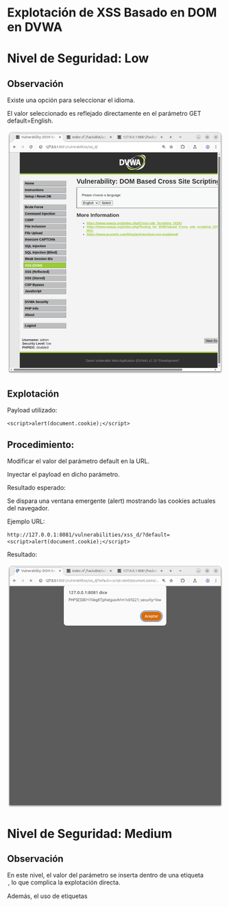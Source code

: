 # Explotación de XSS Basado en DOM en DVWA

# Nivel de Seguridad: Low

## Observación

Existe una opción para seleccionar el idioma.

El valor seleccionado es reflejado directamente en el parámetro GET default=English.

![PrimeraPagina](./Imagenes/DOMPrimeraImpresionlow.png)

## Explotación

Payload utilizado:
```
<script>alert(document.cookie);</script>
```
## Procedimiento:

Modificar el valor del parámetro default en la URL.

Inyectar el payload en dicho parámetro.

Resultado esperado:

Se dispara una ventana emergente (alert) mostrando las cookies actuales del navegador.

Ejemplo URL:
```
http://127.0.0.1:8081/vulnerabilities/xss_d/?default=<script>alert(document.cookie);</script>
```

Resultado:

![Comprobacion](./Imagenes/DOMEjecucionyresultadolow.png)

# Nivel de Seguridad: Medium

## Observación

En este nivel, el valor del parámetro se inserta dentro de una etiqueta <option>, lo que complica la explotación directa.

Además, el uso de etiquetas <script> está restringido.

## Explotación

Para escapar de la etiqueta <option>, se debe cerrar manualmente las etiquetas HTML y aprovechar otra etiqueta que ejecute código, como "<img>".

Payload utilizado:

```
" ></option></select><img src=x onerror="alert(document.cookie)">
```

## Procedimiento:

Modificar el valor del parámetro default insertando el payload anterior.

Inyectarlo correctamente para cerrar las etiquetas abiertas y ejecutar código.

Resultado esperado:

Se produce un alert con el contenido de las cookies, validando la explotación exitosa del XSS basado en DOM.

Ejemplo URL:

```
http://127.0.0.1:8081/vulnerabilities/xss_d/?default="%20></option></select><img%20src=x%20onerror="alert(document.cookie)">
```

(Asegurarse de codificar correctamente la URL si se inserta manualmente.)